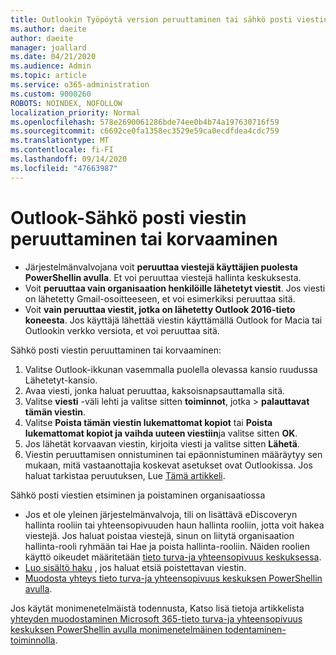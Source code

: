 ```yaml
---
title: Outlookin Työpöytä version peruuttaminen tai sähkö posti viestin korvaaminen
ms.author: daeite
author: daeite
manager: joallard
ms.date: 04/21/2020
ms.audience: Admin
ms.topic: article
ms.service: o365-administration
ms.custom: 9000260
ROBOTS: NOINDEX, NOFOLLOW
localization_priority: Normal
ms.openlocfilehash: 578e2690061286bde74ee0b4b74a197630716f59
ms.sourcegitcommit: c6692ce0fa1358ec3529e59ca0ecdfdea4cdc759
ms.translationtype: MT
ms.contentlocale: fi-FI
ms.lasthandoff: 09/14/2020
ms.locfileid: "47663987"
---
```

# <a name="recall-or-replace-an-outlook-email-message"></a>Outlook-Sähkö posti viestin peruuttaminen tai korvaaminen

- Järjestelmänvalvojana voit **peruuttaa viestejä käyttäjien puolesta PowerShellin avulla**. Et voi peruuttaa viestejä hallinta keskuksesta.
- Voit **peruuttaa vain organisaation henkilöille lähetetyt viestit**. Jos viesti on lähetetty Gmail-osoitteeseen, et voi esimerkiksi peruuttaa sitä.
- Voit **vain peruuttaa viestit, jotka on lähetetty Outlook 2016-tieto koneesta**. Jos käyttäjä lähettää viestin käyttämällä Outlook for Macia tai Outlookin verkko versiota, et voi peruuttaa sitä.

Sähkö posti viestin peruuttaminen tai korvaaminen:

1. Valitse Outlook-ikkunan vasemmalla puolella olevassa kansio ruudussa Lähetetyt-kansio.
1. Avaa viesti, jonka haluat peruuttaa, kaksoisnapsauttamalla sitä.
1. Valitse **viesti** -väli lehti ja valitse sitten **toiminnot**, jotka  >  **palauttavat tämän viestin**.
1. Valitse **Poista tämän viestin lukemattomat kopiot** tai **Poista lukemattomat kopiot ja vaihda uuteen viestiin**ja valitse sitten **OK**.
1. Jos lähetät korvaavan viestin, kirjoita viesti ja valitse sitten **Lähetä**.
1. Viestin peruuttamisen onnistuminen tai epäonnistuminen määräytyy sen mukaan, mitä vastaanottajia koskevat asetukset ovat Outlookissa. Jos haluat tarkistaa peruutuksen, Lue [Tämä artikkeli](https://support.office.com/article/35027f88-d655-4554-b4f8-6c0729a723a0).

Sähkö posti viestien etsiminen ja poistaminen organisaatiossa

- Jos et ole yleinen järjestelmänvalvoja, tili on lisättävä eDiscoveryn hallinta rooliin tai yhteensopivuuden haun hallinta rooliin, jotta voit hakea viestejä. Jos haluat poistaa viestejä, sinun on liitytä organisaation hallinta-rooli ryhmään tai Hae ja poista hallinta-rooliin. Näiden roolien käyttö oikeudet määritetään [tieto turva-ja yhteensopivuus keskuksessa](https://go.microsoft.com/fwlink/?linkid=2083731).
- [Luo sisältö haku](https://docs.microsoft.com/microsoft-365/compliance/content-search) , jos haluat etsiä poistettavan viestin.
- [Muodosta yhteys tieto turva-ja yhteensopivuus keskuksen PowerShellin avulla](https://docs.microsoft.com/powershell/exchange/office-365-scc/connect-to-scc-powershell/connect-to-scc-powershell?view=exchange-ps).

Jos käytät monimenetelmäistä todennusta, Katso lisä tietoja artikkelista [yhteyden muodostaminen Microsoft 365-tieto turva-ja yhteensopivuus keskuksen PowerShellin avulla monimenetelmäinen todentaminen-toiminnolla](https://docs.microsoft.com/powershell/exchange/office-365-scc/connect-to-scc-powershell/mfa-connect-to-scc-powershell?view=exchange-ps).